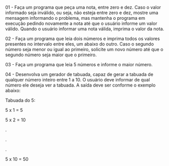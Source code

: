 01 - Faça um programa que peça uma nota, entre zero e dez. Caso o valor informado seja inválido, ou seja, não esteja 
entre zero e dez, mostre uma mensagem informando o problema, mas mantenha o programa em execução pedindo novamente a 
nota até que o usuário informe um valor válido. Quando o usuário informar uma nota válida, imprima o valor da nota.

02 - Faça um programa que leia dois números e imprima todos os valores presentes no intervalo entre eles, um abaixo do 
outro. Caso o segundo número seja menor ou igual ao primeiro, solicite um novo número até que o segundo número seja 
maior que o primeiro.

03 - Faça um programa que leia 5 números e informe o maior número.

04 - Desenvolva um gerador de tabuada, capaz de gerar a tabuada de qualquer número inteiro entre 1 a 10. O usuário deve 
informar de qual número ele deseja ver a tabuada. A saída deve ser conforme o exemplo abaixo:

Tabuada do 5:

5 x 1 = 5

5 x 2 = 10

.

.

.

5 x 10 = 50
